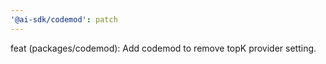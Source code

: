 ```yaml
---
'@ai-sdk/codemod': patch
---
```


feat (packages/codemod): Add codemod to remove topK provider setting.
